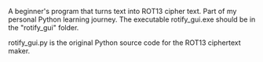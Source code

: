 A beginner's program that turns text into ROT13 cipher text. Part of my personal Python learning journey.
The executable rotify_gui.exe should be in the "rotify_gui" folder.

rotify_gui.py is the original Python source code for the ROT13 ciphertext maker.
